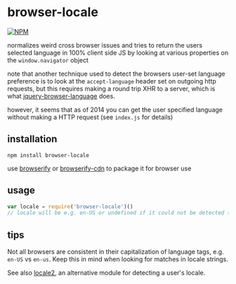 # browser-locale

[![NPM](https://nodei.co/npm/browser-locale.png?global=true)](https://nodei.co/npm/browser-locale/)

normalizes weird cross browser issues and tries to return the users selected language in 100% client side JS by looking at various properties on the `window.navigator` object

note that another technique used to detect the browsers user-set language preference is to look at the `accept-language` header set on outgoing http requests, but this requires making a round trip XHR to a server, which is what [jquery-browser-language](https://github.com/dansingerman/jQuery-Browser-Language) does.

however, it seems that as of 2014 you can get the user specified language without making a HTTP request (see `index.js` for details)

## installation

```
npm install browser-locale
```

use [browserify](http://browserify.org) or [browserify-cdn](http://wzrd.in) to package it for browser use

## usage

```js
var locale = require('browser-locale')()
// locale will be e.g. en-US or undefined if it could not be detected (e.g. you are in a super weird browser)
```

## tips

Not all browsers are consistent in their capitalization of language tags,
e.g. `en-US` vs `en-us`. Keep this in mind when looking for matches in locale
strings.

See also [locale2](https://github.com/moimikey/locale2), an alternative module
for detecting a user's locale.
